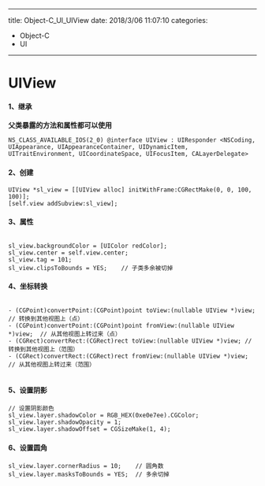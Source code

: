 
---
title: Object-C_UI_UIView
date: 2018/3/06 11:07:10
categories:
- Object-C
- UI
---
# UIView
#### 1、继承

**父类暴露的方法和属性都可以使用**

```objc
NS_CLASS_AVAILABLE_IOS(2_0) @interface UIView : UIResponder <NSCoding, UIAppearance, UIAppearanceContainer, UIDynamicItem, UITraitEnvironment, UICoordinateSpace, UIFocusItem, CALayerDelegate>
```

#### 2、创建

```objc
UIView *sl_view = [[UIView alloc] initWithFrame:CGRectMake(0, 0, 100, 100)];
[self.view addSubview:sl_view];

```
#### 3、属性

```objc

sl_view.backgroundColor = [UIColor redColor];
sl_view.center = self.view.center;
sl_view.tag = 101;
sl_view.clipsToBounds = YES;    // 子类多余被切掉
```

#### 4、坐标转换

```objc

- (CGPoint)convertPoint:(CGPoint)point toView:(nullable UIView *)view;  // 转换到其他视图上（点）
- (CGPoint)convertPoint:(CGPoint)point fromView:(nullable UIView *)view;  // 从其他视图上转过来（点）
- (CGRect)convertRect:(CGRect)rect toView:(nullable UIView *)view; // 转换到其他视图上（范围）
- (CGRect)convertRect:(CGRect)rect fromView:(nullable UIView *)view; // 从其他视图上转过来（范围）


```

#### 5、设置阴影
```objc
// 设置阴影颜色
sl_view.layer.shadowColor = RGB_HEX(0xe0e7ee).CGColor;
sl_view.layer.shadowOpacity = 1;
sl_view.layer.shadowOffset = CGSizeMake(1, 4);

```

#### 6、设置圆角
```objc
sl_view.layer.cornerRadius = 10;    // 圆角数
sl_view.layer.masksToBounds = YES;  // 多余切掉

```





